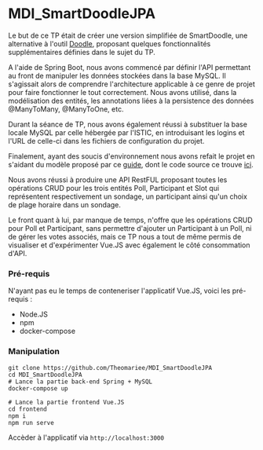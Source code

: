 # MDI_SmartDoodleJPA

Le but de ce TP était de créer une version simplifiée de SmartDoodle, une alternative à l'outil [Doodle](https://www.doodle.com), proposant quelques fonctionnalités supplémentaires définies dans le sujet du TP.

A l'aide de Spring Boot, nous avons commencé par définir l'API permettant au front de manipuler les données stockées dans la base MySQL.
Il s'agissait alors de comprendre l'architecture applicable à ce genre de projet pour faire fonctionner le tout correctement.
Nous avons utilisé, dans la modélisation des entités, les annotations liées à la persistence des données @ManyToMany, @ManyToOne, etc.

Durant la séance de TP, nous avons également réussi à substituer la base locale MySQL par celle hébergée par l'ISTIC, en introduisant les logins et l'URL de celle-ci dans les fichiers de configuration du projet.

Finalement, ayant des soucis d'environnement nous avons refait le projet en s'aidant du modèle proposé par ce [guide](https://hellokoding.com/full-stack-crud-web-app-and-restful-apis-web-services-example-with-spring-boot-jpa-hibernate-mysql-vuejs-and-docker/), dont le code source ce trouve [ici](https://github.com/hellokoding/hellokoding-courses/tree/master/springboot-examples/springboot-crud-mysql-vuejs).

Nous avons réussi à produire une API RestFUL proposant toutes les opérations CRUD pour les trois entités Poll, Participant et Slot qui représentent respectivement un sondage, un participant ainsi qu'un choix de plage horaire dans un sondage.

Le front quant à lui, par manque de temps, n'offre que les opérations CRUD pour Poll et Participant, sans permettre d'ajouter un Participant à un Poll, ni de gérer les votes associés, mais ce TP nous a tout de même permis de visualiser et d'expérimenter Vue.JS avec également le côté consommation d'API.

### Pré-requis

N'ayant pas eu le temps de conteneriser l'applicatif Vue.JS, voici les pré-requis :

- Node.JS
- npm
- docker-compose

### Manipulation
```
git clone https://github.com/Theomariee/MDI_SmartDoodleJPA
cd MDI_SmartDoodleJPA
# Lance la partie back-end Spring + MySQL
docker-compose up

# Lance la partie frontend Vue.JS
cd frontend
npm i
npm run serve
```

Accèder à l'applicatif via `http://localhost:3000`
